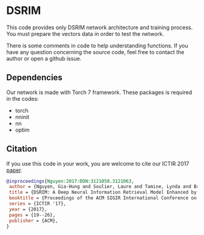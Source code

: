 # DSRIM  
This code provides only DSRIM network architecture and training process. You must prepare the vectors data in order to test the network. 

There is some comments in code to help understanding functions. If you have any question concerning the source code, feel free to contact the author or open a github issue.

## Dependencies
Our network is made with Torch 7 framework. These packages is required in the codes:
- torch
- nninit
- nn
- optim

## Citation
If you use this code in your work, you are welcome to cite our ICTIR 2017 [paper](https://dl.acm.org/citation.cfm?doid=3121050.3121063).
```BibTeX
@inproceedings{Nguyen:2017:DDN:3121050.3121063,
 author = {Nguyen, Gia-Hung and Soulier, Laure and Tamine, Lynda and Bricon-Souf, Nathalie},
 title = {DSRIM: A Deep Neural Information Retrieval Model Enhanced by a Knowledge Resource Driven Representation of Documents},
 booktitle = {Proceedings of the ACM SIGIR International Conference on Theory of Information Retrieval},
 series = {ICTIR '17},
 year = {2017},
 pages = {19--26},
 publisher = {ACM},
} 
```